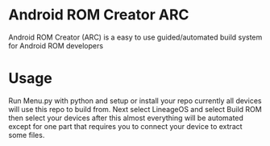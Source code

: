 # Android ROM Creator ARC
Android ROM Creator (ARC) is a easy to use guided/automated build system for Android ROM developers

# Usage
Run Menu.py with python and setup or install your repo currently all devices will use this repo to build from. Next select LineageOS and select Build ROM then select your devices after this almost everything will be automated except for one part that requires you to connect your device to extract some files.
